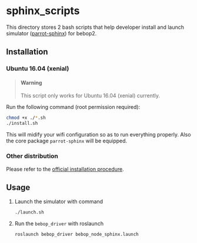 # sphinx_scripts #

This directory stores 2 bash scripts that help developer install and launch simulator ([parrot-sphinx](https://developer.parrot.com/docs/sphinx/index.html)) for bebop2.

## Installation ##

### Ubuntu 16.04 (xenial) ###

> #### Warning ####
> This script only works for Ubuntu 16.04 (xenial) currently.

Run the following command (root permission required):

```bash
chmod +x ./*.sh
./install.sh
```

This will midify your wifi configuration so as to run everything properly. Also the core package `parrot-sphinx` will be equipped.

### Other distribution ###

Please refer to the [official installation procedure](https://developer.parrot.com/docs/sphinx/installation.html).

## Usage ##

1. Launch the simulator with command
   ```bash
   ./launch.sh
   ```
2. Run the `bebop_driver` with roslaunch
   ```bash
   roslaunch bebop_driver bebop_node_sphinx.launch
   ```
